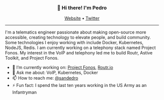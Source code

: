 
<h3 align="center">👋 Hi there! I'm Pedro</h3>
<p align="center">
  <a href="https://fonoster.com">Website</a> •
  <a href="https://twitter.com/sandedro">Twitter</a>
</p>

---
I'm a telematics engineer passionate about making open-source more accessible, creating technology to elevate people, and build community. Some technologies I enjoy working with include Docker, Kubernetes, NodeJS, Redis. I am currently working on a telephony stack named Project Fonos. My interest in the VoIP and telephony led me to build Routr, Astive Toolkit, and Project Fonos.

- 🔭 I’m currently working on: [Project Fonos](https://github.com/fonoster/fonos), [Routr.io](https://routr.io)
- 💬 Ask me about: VoIP, Kubernetes, Docker
- 📫 How to reach me: [@sandedro](https://twitter.com/sandedro)
- ⚡ Fun fact: I spend the last ten years working in the US Army as an Infantryman

